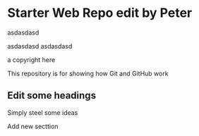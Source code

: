 # Starter Web Repo edit by Peter

asdasdasd

asdasdasd
asdasdasd

a copyright here

This repository is for showing how Git and GitHub work

## Edit some headings

Simply steel some ideas

Add new secttion